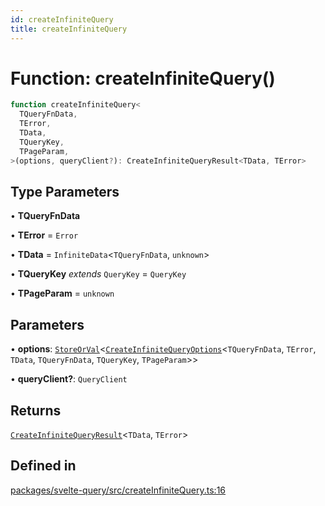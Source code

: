 ```yaml
---
id: createInfiniteQuery
title: createInfiniteQuery
---
```


# Function: createInfiniteQuery()

```ts
function createInfiniteQuery<
  TQueryFnData,
  TError,
  TData,
  TQueryKey,
  TPageParam,
>(options, queryClient?): CreateInfiniteQueryResult<TData, TError>
```

## Type Parameters

• **TQueryFnData**

• **TError** = `Error`

• **TData** = `InfiniteData`\<`TQueryFnData`, `unknown`\>

• **TQueryKey** _extends_ `QueryKey` = `QueryKey`

• **TPageParam** = `unknown`

## Parameters

• **options**: [`StoreOrVal`](StoreOrVal.md)\<[`CreateInfiniteQueryOptions`](CreateInfiniteQueryOptions.md)\<`TQueryFnData`, `TError`, `TData`, `TQueryFnData`, `TQueryKey`, `TPageParam`\>\>

• **queryClient?**: `QueryClient`

## Returns

[`CreateInfiniteQueryResult`](CreateInfiniteQueryResult.md)\<`TData`, `TError`\>

## Defined in

[packages/svelte-query/src/createInfiniteQuery.ts:16](https://github.com/TanStack/query/blob/27861961bbb36e9bc25fcd45cff21b5645f02f9b/packages/svelte-query/src/createInfiniteQuery.ts#L16)

